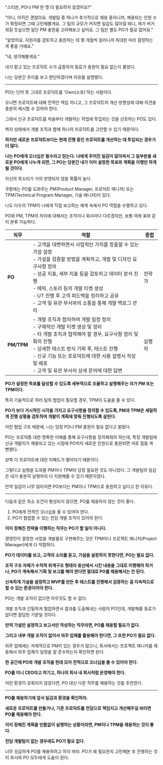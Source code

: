 "스티븐, PO나 PM 한 명 더 필요하지 않겠어요?"

"아니, 아직은 괜찮아요. 개발팀 중 하나가 추가적으로 채용 중이니까, 채용되는 인원 수가 확정되면 그때 고민해볼게요. 그 팀의 규모가 커지면 일감도 많아질 테니, 제가 버거워질 듯싶으면 일단 PM 충원을 고려해보고 싶어요. 그 팀은 별도 PO가 필요 없어요."

"알았어요. 지원자를 검토하고 충원하는 데 몇 개월씩 걸리니까 최대한 미리 결정하는 게 좋을 거예요."

"네, 생각해볼게요."

내가 맡고 있는 프로덕트 수가 급증하자 동료가 충원이 필요 없는지 물었다.

나는 당분간 추이를 보고 판단하겠다며 이유를 설명했다.

---

PO는 단어 뜻 그대로 프로덕트를 'Own(소유)'하는 사람이다.

오너면 프로덕트에 대해 전적인 책임 지니고, 그 프로덕트의 개선 방향성에 대해 의견을 충분히 제시할 수 있어야 한다.

그래서 신규 프로덕트를 처음부터 개발하는 작업에 투입되는 것을 선호하는 PO도 있다.

백지 상태에서 개발 조직과 함께 하나의 프로덕트를 고안할 수 있기 때문이다.

**하지만 새로운 프로덕트보다는 현재 진행 중인 프로덕트를 개선하는 데 투입되는 경우가 더 많다.**

**나는 PO에게 오너십은 필수라고 믿는다. 나에게 주어진 일감이 많아져서 그 일부분을 새로운 PO에게 나누게 되면, 그 PO는 당분간 내가 이미 설정한 목표와 계획을 이행만 하게 될 것이다.**

자신의 목소리가 거의 반영되지 않을 확률이 높다.

쿠팡에는 PO를 도와주는 PM(Product Manager, 프로덕트 매니저) 또는 TPM(Technical Program Manager, 기술 매니저)이 있다.

나도 다수의 TPM이 나에게 직접 보고하는 체계 속에서 PO 역할을 수행하고 있다.

PO와 PM, TPM의 차이에 대해서는 조직이나 회사마다 다르겠지만, 보통 아래 표와 같이 분류 가능하다.

| 직무 | 역할 | 종합 |
| --- | --- | --- |
| **PO** | - 고객을 대변하면서 사업적인 가치를 창출할 수 있는 가설 설정<br>- 가설을 검증할 방법을 계획하고, 개발 및 디자인 요구사항 정의<br>- 성공 지표, 세부 지표 등을 검토하고 데이터 분석 진행<br>- 에픽, 스토리 등의 개발 티켓 생성<br>- UT 진행 후 고객 피드백을 정리하고 공유<br>- 고객 및 유관 부서와의 소통을 통해 개발 백로그 관리 | 전략가 |
| **PM/TPM** | - 개발 조직과 협의하여 개발 일정 정의<br>- 구체적인 개발 티켓 생성 및 정리<br>- 타 개발 조직과 협력해야 할 경우, 요구사항 정리 및 회의 진행<br>- 상세한 테스트 방식 기획 후, 테스트 진행<br>- 신규 기능 또는 프로덕트에 대한 사용 설명서 작성 및 배포<br>- 고객 및 유관 부서의 상세 문의에 대한 답변 | 실행자 |

**PO가 설정한 목표를 달성할 수 있도록 세부적으로 조율하고 실행해주는 자가 PM 또는 TPM이다.**

특히 기술적으로 여러 팀의 협업이 필요할 경우, TPM이 도움을 줄 수 있다.

**PO가 보다 거시적인 시각을 가지고 요구사항을 정의할 수 있도록, PM과 TPM은 세밀하게 진행 상황을 검토하며 개발이 계획에 맞춰 진행되도록 살핀다.**

이런 협업 구조 때문에, 나는 당장 PO나 PM 충원이 필요 없다고 밝혔다.

PO는 프로덕틍 대한 명확한 이해를 통해 요구사항을 정의해줘야 하는데, 특정 개발팀에 신규 개발자가 채용되고 있는 시점에 PO까지 새로운 인원으로 충원되면 서로 힘들 게 뻔했다.

양쪽 다 프로덕트에 대한 이해도가 떨어지기 때문이다.

그렇다고 실행을 도와줄 PM이나 TPM이 당장 필요한 것도 아니었다. 그 개발팀의 일감은 내가 충분히 실행까지 다 지원해줄 수 있기 때문이었다.

만약 일감이 너무 많아지면 PO보다는 PM이나 TPM으로 충원하고 싶다고 한 이유다.

---

다음과 같은 최소 조건이 형성되지 않으면, PO를 채용하지 않는 것이 좋다.

1. PO에게 전적인 오너십을 줄 수 있어야 한다.
2. PO가 협업할 수 있는 전담 개발 조직이 있어야 한다.

**이미 정해진 전략을 이행하는 직무는 PO가 할 일이 아니다.**

경영진이 결정한 사업을 개발물로 구현해주는 것은 TPM이나 프로젝트 매니저(Project Manager)에게 더 적합하다.

**PO가 데이터를 보고, 고객의 소리를 듣고, 가설을 설정하지 못한다면, PO는 필요 없다.**

**조직 구조 자체가 수직적 위계구조 형태라 윗선에서 시킨 내용을 그대로 이행해야 하거나, PO가 계속해서 기획 및 보고를 해야 한다면 절대로 PO를 채용해서는 안 된다.**

**신속하게 가설을 설정하고 MVP를 만든 후 테스트를 진행해서 검증하는 걸 지속적으로 할 수 있는 환경이어야 한다.**

PO는 개발 조직이 없으면 아무것도 할 수 없다.

개발 조직과 긴밀하게 협업하면서 결과를 도출해내는 사람이 PO인데, 개발해줄 동료가 없다면 참담한 기분일 것이다.

**만약 가설만 설정하고 보고서만 작성하는 직무라면, PO를 채용할 필요가 없다.**

**그리고 내부 개발 조직이 없어서 외주 업체를 활용해야 한다면, 그 또한 PO가 필요 없다.**

외주 업체에는 자체적으로 PM이 있는 경우가 많으니, 회사에서는 프로젝트 매니저를 채용해서 외주 업체가 일정을 잘 준수하는지 확인하면 된다.

**한 공간에 PO와 개발 조직을 한데 모아 전적으로 오너십을 줄 수 있어야 한다.**

**PO를 미니 CEO라고 여기고, 하나의 회사 내 회사처럼 운영해야 한다.**

이런 환경이 갖춰지지 않았다면, PO 대신 다른 직무를 채용하는 것을 추천한다.

---

**PO를 채용하기에 앞서 일감과 환경을 확인하라.**

**새로운 프로덕트를 만들거나, 기존 프로덕트를 전담으로 책임지고 개선해주길 바라면 PO를 채용해야 한다.**

**이미 정해진 계획을 빈틈없이 실행하는 상황이라면, PM이나 TPM을 채용하는 것이 좋다.**

**전담 개발팀이 없는 경우에도 PO가 필요 없다.**

너무 성급하게 PO를 채용하려고 하지 마라. PO가 왜 필요한지 고민해본 후 진행하는 것이 회사와 PO 모두에게 도움이 된다.
